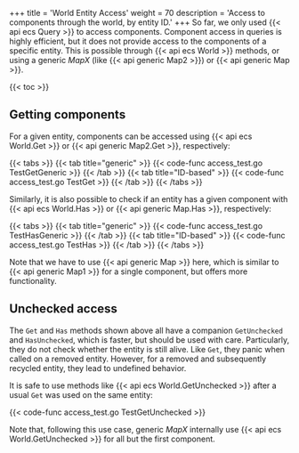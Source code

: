 +++
title = 'World Entity Access'
weight = 70
description = 'Access to components through the world, by entity ID.'
+++
So far, we only used {{< api ecs Query >}} to access components.
Component access in queries is highly efficient, but it does not provide
access to the components of a specific entity.
This is possible through {{< api ecs World >}} methods, or using a generic *MapX* (like {{< api generic Map2 >}}) or {{< api generic Map >}}.

{{< toc >}}

## Getting components

For a given entity, components can be accessed using {{< api ecs World.Get >}}
or {{< api generic Map2.Get >}}, respectively:

{{< tabs >}}
{{< tab title="generic" >}}
{{< code-func access_test.go TestGetGeneric >}}
{{< /tab >}}
{{< tab title="ID-based" >}}
{{< code-func access_test.go TestGet >}}
{{< /tab >}}
{{< /tabs >}}

Similarly, it is also possible to check if an entity has a given component with
{{< api ecs World.Has >}} or {{< api generic Map.Has >}}, respectively:

{{< tabs >}}
{{< tab title="generic" >}}
{{< code-func access_test.go TestHasGeneric >}}
{{< /tab >}}
{{< tab title="ID-based" >}}
{{< code-func access_test.go TestHas >}}
{{< /tab >}}
{{< /tabs >}}

Note that we have to use {{< api generic Map >}} here, which is similar to
{{< api generic Map1 >}} for a single component, but offers more functionality.

## Unchecked access

The `Get` and `Has` methods shown above all have a companion `GetUnchecked` and `HasUnchecked`,
which is faster, but should be used with care.
Particularly, they do not check whether the entity is still alive.
Like `Get`, they panic when called on a removed entity.
However, for a removed and subsequently recycled entity, they lead to undefined behavior.

It is safe to use methods like {{< api ecs World.GetUnchecked >}} after a usual `Get` was used on the same entity:

{{< code-func access_test.go TestGetUnchecked >}}

Note that, following this use case, generic *MapX* internally use
{{< api ecs World.GetUnchecked >}} for all but the first component.
